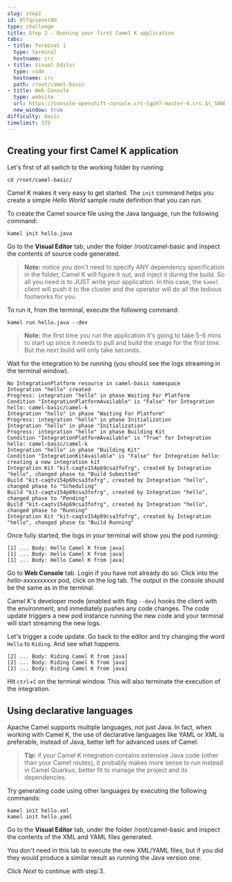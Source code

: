 ```yaml
---
slug: step2
id: 0lfqcvenst8b
type: challenge
title: Step 2 - Running your first Camel K application
tabs:
- title: Terminal 1
  type: terminal
  hostname: crc
- title: Visual Editor
  type: code
  hostname: crc
  path: /root/camel-basic
- title: Web Console
  type: website
  url: https://console-openshift-console.crc-lgph7-master-0.crc.${_SANDBOX_ID}.instruqt.io
  new_window: true
difficulty: basic
timelimit: 375
---
```

## Creating your first Camel K application
Let's first of all switch to the working folder by running:

```
cd /root/camel-basic/
```

Camel K makes it very easy to get started. The `init` command helps you create a simple *Hello World* sample route definition that you can run.

To create the Camel source file using the Java language, run the following command:

```
kamel init hello.java
```

Go to the **Visual Editor** tab, under the folder /root/camel-basic and inspect the contents of source code generated.

> **Note:** notice you don't need to specify ANY dependency specification in the folder, Camel K will figure it out, and inject it during the build. So all you need is to JUST write your application. In this case, the `kamel` client will push it to the cluster and the operator will do all the tedious footworks for you.

To run it, from the terminal, execute the following command:

```
kamel run hello.java --dev
```

> **Note:** the first time you run the application it's going to take 5-6 mins to start up since it needs to pull and build the image for the first time. But the next build will only take seconds.

Wait for the integration to be running (you should see the logs streaming in the terminal window).
```
No IntegrationPlatform resource in camel-basic namespace
Integration "hello" created
Progress: integration "hello" in phase Waiting For Platform
Condition "IntegrationPlatformAvailable" is "False" for Integration hello: camel-basic/camel-k
Integration "hello" in phase "Waiting For Platform"
Progress: integration "hello" in phase Initialization
Integration "hello" in phase "Initialization"
Progress: integration "hello" in phase Building Kit
Condition "IntegrationPlatformAvailable" is "True" for Integration hello: camel-basic/camel-k
Integration "hello" in phase "Building Kit"
Condition "IntegrationKitAvailable" is "False" for Integration hello: creating a new integration kit
Integration Kit "kit-caqtv154p69csa3fofrg", created by Integration "hello", changed phase to "Build Submitted"
Build "kit-caqtv154p69csa3fofrg", created by Integration "hello", changed phase to "Scheduling"
Build "kit-caqtv154p69csa3fofrg", created by Integration "hello", changed phase to "Pending"
Build "kit-caqtv154p69csa3fofrg", created by Integration "hello", changed phase to "Running"
Integration Kit "kit-caqtv154p69csa3fofrg", created by Integration "hello", changed phase to "Build Running"
```

Once fully started, the logs in your terminal will show you the pod running:

```
[1] ... Body: Hello Camel K from java]
[1] ... Body: Hello Camel K from java]
[1] ... Body: Hello Camel K from java]
```

Go to  **Web Console** tab. Login if you have not already do so. Click into the *hello-xxxxxxxxxx* pod, click on the log tab. The output in the console should be the same as in the terminal.

Camel K's developer mode (enabled with flag `--dev`) hooks the client with the environment, and inmediately pushes any code changes. The code update triggers a new pod instance running the new code and your terminal will start streaming the new logs.

Let's trigger a code update. Go back to the editor and try changing the word `Hello` to  `Riding`. And see what happens.


```
[2] ... Body: Riding Camel K from java]
[2] ... Body: Riding Camel K from java]
[2] ... Body: Riding Camel K from java]
```

Hit `ctrl`+`C` on the terminal window. This will also terminate the execution of the integration.

## Using declarative languages

Apache Camel supports multiple languages, not just Java. In fact, when working with Camel K, the use of declarative languages like YAML or XML is preferable, instead of Java, better left for advanced uses of Camel.

 > **Tip:** if your Camel K integration contains extensive Java code (other than your Camel routes), it probably makes more sense to run instead in Camel Quarkus, better fit to manage the project and its dependencies.

Try generating code using other languages by executing the following commands:

```
kamel init hello.xml
kamel init hello.yaml

```

Go to the **Visual Editor** tab, under the folder /root/camel-basic and inspect the contents of the XML and YAML files generated.

You don't need in this lab to execute the new XML/YAML files, but if you did they would produce a similar result as running the Java version one.

Click *Next* to continue with step 3.
